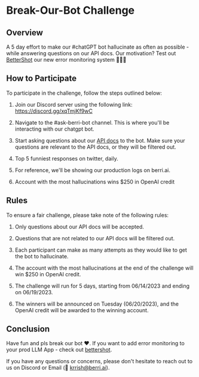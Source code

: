 # Break-Our-Bot Challenge

## Overview 
A 5 day effort to make our #chatGPT bot hallucinate as often as possible - while answering questions on our API docs. Our motivation? Test out [BetterShot](https://github.com/ClerkieAI/bettershot) our new error monitoring system 🚨🚨🚨

## How to Participate 
To participate in the challenge, follow the steps outlined below: 

1. Join our Discord server using the following link: https://discord.gg/xqTmjKf9wC

2. Navigate to the #ask-berri-bot channel. This is where you'll be interacting with our chatgpt bot.

3. Start asking questions about our [API docs](api.berri.ai/) to the bot. Make sure your questions are relevant to the API docs, or they will be filtered out. 

4. Top 5 funniest responses on twitter, daily. 

5. For reference, we'll be showing our production logs on berri.ai. 

6. Account with the most hallucinations wins $250 in OpenAI credit

## Rules 
To ensure a fair challenge, please take note of the following rules: 

1. Only questions about our API docs will be accepted. 

2. Questions that are not related to our API docs will be filtered out. 

3. Each participant can make as many attempts as they would like to get the bot to hallucinate. 

4. The account with the most hallucinations at the end of the challenge will win $250 in OpenAI credit. 

5. The challenge will run for 5 days, starting from 06/14/2023 and ending on 06/19/2023. 

6. The winners will be announced on Tuesday (06/20/2023), and the OpenAI credit will be awarded to the winning account. 

## Conclusion 
Have fun and pls break our bot ❤️. If you want to add error monitoring to your prod LLM App - check out [bettershot](https://github.com/ClerkieAI/bettershot). 

If you have any questions or concerns, please don't hesitate to reach out to us on Discord or Email (👋 krrish@berri.ai).
